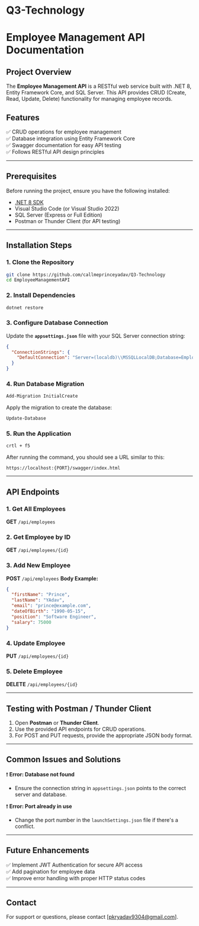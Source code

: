 # Q3-Technology

# Employee Management API Documentation

## Project Overview
The **Employee Management API** is a RESTful web service built with .NET 8, Entity Framework Core, and SQL Server. This API provides CRUD (Create, Read, Update, Delete) functionality for managing employee records.

## Features
✅ CRUD operations for employee management  
✅ Database integration using Entity Framework Core  
✅ Swagger documentation for easy API testing  
✅ Follows RESTful API design principles

---

## Prerequisites
Before running the project, ensure you have the following installed:

- [.NET 8 SDK](https://dotnet.microsoft.com/download/dotnet/8.0)
- Visual Studio Code (or Visual Studio 2022)
- SQL Server (Express or Full Edition)
- Postman or Thunder Client (for API testing)

---

## Installation Steps
### 1. Clone the Repository
```bash
git clone https://github.com/callmeprinceyadav/Q3-Technology
cd EmployeeManagementAPI
```

### 2. Install Dependencies
```bash
dotnet restore
```

### 3. Configure Database Connection
Update the **`appsettings.json`** file with your SQL Server connection string:

```json
{
  "ConnectionStrings": {
    "DefaultConnection": "Server=(localdb)\\MSSQLLocalDB;Database=EmployeeDB;Trusted_Connection=True;MultipleActiveResultSets=true"
  }
}
```

### 4. Run Database Migration
```bash
Add-Migration InitialCreate
```

Apply the migration to create the database:
```bash
Update-Database
```

### 5. Run the Application
```bash
crtl + f5
```

After running the command, you should see a URL similar to this:
```
https://localhost:{PORT}/swagger/index.html
```

---

## API Endpoints

### 1. **Get All Employees**
**GET** `/api/employees`

### 2. **Get Employee by ID**
**GET** `/api/employees/{id}`

### 3. **Add New Employee**
**POST** `/api/employees`
**Body Example:**
```json
{
  "firstName": "Prince",
  "lastName": "YAdav",
  "email": "prince@example.com",
  "dateOfBirth": "1990-05-15",
  "position": "Software Engineer",
  "salary": 75000
}
```

### 4. **Update Employee**
**PUT** `/api/employees/{id}`

### 5. **Delete Employee**
**DELETE** `/api/employees/{id}`

---

## Testing with Postman / Thunder Client
1. Open **Postman** or **Thunder Client**.
2. Use the provided API endpoints for CRUD operations.
3. For POST and PUT requests, provide the appropriate JSON body format.

---

## Common Issues and Solutions
❗ **Error: Database not found**
- Ensure the connection string in `appsettings.json` points to the correct server and database.



❗ **Error: Port already in use**
- Change the port number in the `launchSettings.json` file if there's a conflict.

---

## Future Enhancements
✅ Implement JWT Authentication for secure API access  
✅ Add pagination for employee data  
✅ Improve error handling with proper HTTP status codes  

---

## Contact
For support or questions, please contact [pkryadav9304@gmail.com].

